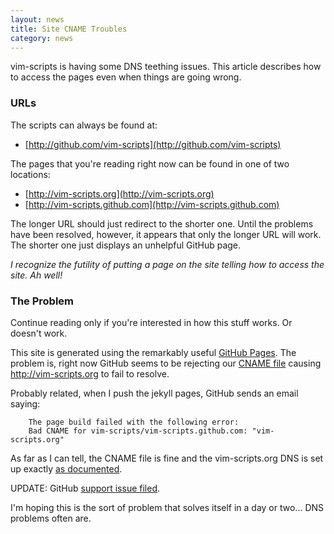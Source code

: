 ```yaml
---
layout: news
title: Site CNAME Troubles
category: news
---
```


vim-scripts is having some DNS teething issues.  This article
describes how to access the pages even when things are going
wrong.

### URLs

The scripts can always be found at:

 * [http://github.com/vim-scripts](http://github.com/vim-scripts)

The pages that you're reading right now
can be found in one of two locations:

 * [http://vim-scripts.org](http://vim-scripts.org)
 * [http://vim-scripts.github.com](http://vim-scripts.github.com)

The longer URL should just redirect to the shorter one.
Until the problems have been resolved, however, it appears
that only the longer URL will work.  The shorter one
just displays an unhelpful GitHub page.

*I recognize the futility of putting a page on the site
telling how to access the site.  Ah well!*

### The Problem

Continue reading only if you're interested in how this stuff works.  Or doesn't work.

This site is generated using the remarkably useful [GitHub Pages](http://pages.github.com/).
The problem is, right now GitHub seems to be rejecting our
[CNAME file](http://github.com/vim-scripts/vim-scripts.github.com/commit/c26905b9aec9b5d96c432bcf6a515c85753e94e6)
causing http://vim-scripts.org to fail to resolve.

Probably related, when I push the jekyll pages, GitHub sends an email saying:

        The page build failed with the following error:
        Bad CNAME for vim-scripts/vim-scripts.github.com: "vim-scripts.org"

As far as I can tell, the CNAME file is fine and the vim-scripts.org
DNS is set up exactly [as documented](http://pages.github.com/).

UPDATE: GitHub [support issue filed](http://support.github.com/discussions/site/2081-page-build-failed-bad-cname).

I'm hoping this is the sort of problem that
solves itself in a day or two...  DNS problems often are.

